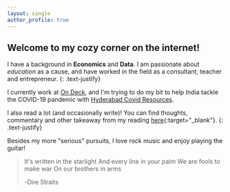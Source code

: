 ```yaml
---
layout: single
author_profile: true
---
```


**Welcome to my cozy corner on the internet!**
---

I have a background in **Economics** and **Data**. I am passionate about *education* as a cause, and have worked in the field as a consultant, teacher and entrepreneur.
{: .text-justify}

I currently work at [On Deck](https://www.beondeck.com/), and I'm trying to do my bit to help India tackle the COVID-19 pandemic with [Hyderabad Covid Resources](https://hydcovidresources.com/).

I also read a lot (and occasionally write)! You can find thoughts, commentary and other takeaway from my reading [here](https://www.notion.so/abhishekanirudhan/Books-a3197fdbf12b4cb499bf71a30cc620e0){:target="_blank"}.
{: .text-justify}

Besides my more "serious" pursuits, I love rock music and enjoy playing the guitar!

> It's written in the starlight
> And every line in your palm
> We are fools to make war
> On our brothers in arms
>
>-Dire Straits

